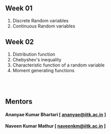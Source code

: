 ## Week 01
1. Discrete Random variables 
2. Continuous Random variables 
## Week 02
1. Distribution function
2. Chebyshev's inequality
3. Characteristic function of a random variable
4. Moment generating functions 


<br><br>

## Mentors
#### Ananyae Kumar Bhartari [ ananyae@iitk.ac.in ]
#### Naveen Kumar Mathur [ naveenkm@iitk.ac.in ]
